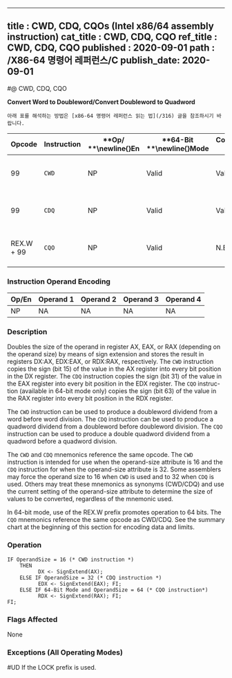 ----------------------------
title : CWD, CDQ, CQOs (Intel x86/64 assembly instruction)
cat_title : CWD, CDQ, CQO
ref_title : CWD, CDQ, CQO
published : 2020-09-01
path : /X86-64 명령어 레퍼런스/C
publish_date: 2020-09-01
----------------------------


#@ CWD, CDQ, CQO

**Convert Word to Doubleword/Convert Doubleword to Quadword**

```lec-info
아래 표를 해석하는 방법은 [x86-64 명령어 레퍼런스 읽는 법](/316) 글을 참조하시기 바랍니다.
```

|**Opcode**|**Instruction**|**Op/ **\newline{}**En**|**64-Bit **\newline{}**Mode**|**Compat/**\newline{}**Leg Mode**|**Description**|
|----------|---------------|------------------------|-----------------------------|---------------------------------|---------------|
|99|`CWD` |NP|Valid|Valid|DX:AX <- sign-extend of AX.|
|99|`CDQ` |NP|Valid|Valid|EDX:EAX <- sign-extend of EAX.|
|REX.W + 99|`CQO` |NP|Valid|N.E.|RDX:RAX<- sign-extend of RAX.|
### Instruction Operand Encoding


|Op/En|Operand 1|Operand 2|Operand 3|Operand 4|
|-----|---------|---------|---------|---------|
|NP|NA|NA|NA|NA|
### Description


Doubles the size of the operand in register AX, EAX, or RAX (depending on the operand size) by means of sign extension and stores the result in registers DX:AX, EDX:EAX, or RDX:RAX, respectively. The `CWD` instruction copies the sign (bit 15) of the value in the AX register into every bit position in the DX register. The `CDQ` instruction copies the sign (bit 31) of the value in the EAX register into every bit position in the EDX register. The `CQO` instruc-tion (available in 64-bit mode only) copies the sign (bit 63) of the value in the RAX register into every bit position in the RDX register.

The `CWD` instruction can be used to produce a doubleword dividend from a word before word division. The `CDQ` instruction can be used to produce a quadword dividend from a doubleword before doubleword division. The `CQO` instruction can be used to produce a double quadword dividend from a quadword before a quadword division.

The `CWD` and `CDQ` mnemonics reference the same opcode. The `CWD` instruction is intended for use when the operand-size attribute is 16 and the `CDQ` instruction for when the operand-size attribute is 32. Some assemblers may force the operand size to 16 when `CWD` is used and to 32 when `CDQ` is used. Others may treat these mnemonics as synonyms (CWD/CDQ) and use the current setting of the operand-size attribute to determine the size of values to be converted, regardless of the mnemonic used.

In 64-bit mode, use of the REX.W prefix promotes operation to 64 bits. The `CQO` mnemonics reference the same opcode as CWD/CDQ. See the summary chart at the beginning of this section for encoding data and limits.


### Operation

```info-verb
IF OperandSize = 16 (* CWD instruction *)
    THEN 
          DX <- SignExtend(AX);
    ELSE IF OperandSize = 32 (* CDQ instruction *)
          EDX <- SignExtend(EAX); FI;
    ELSE IF 64-Bit Mode and OperandSize = 64 (* CQO instruction*)
          RDX <- SignExtend(RAX); FI;
FI;
```
### Flags Affected


None

### Exceptions (All Operating Modes)


#UD  If the LOCK prefix is used.

